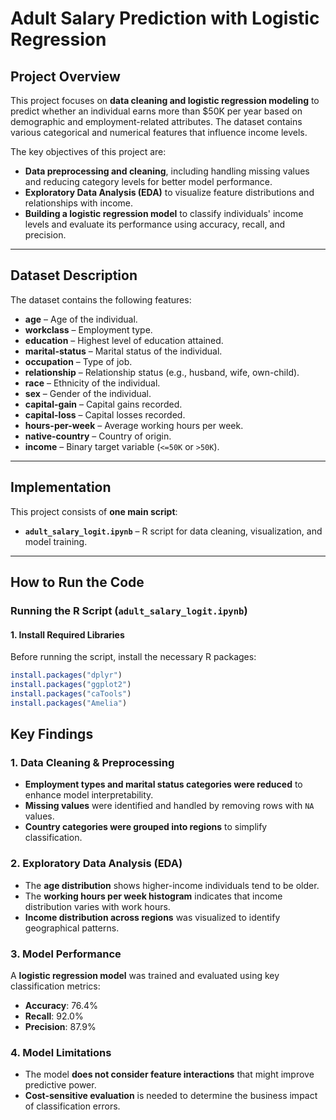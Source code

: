 # **Adult Salary Prediction with Logistic Regression**

## **Project Overview**

This project focuses on **data cleaning and logistic regression modeling** to predict whether an individual earns more than $50K per year based on demographic and employment-related attributes. The dataset contains various categorical and numerical features that influence income levels.

The key objectives of this project are:

- **Data preprocessing and cleaning**, including handling missing values and reducing category levels for better model performance.
- **Exploratory Data Analysis (EDA)** to visualize feature distributions and relationships with income.
- **Building a logistic regression model** to classify individuals' income levels and evaluate its performance using accuracy, recall, and precision.

---

## **Dataset Description**

The dataset contains the following features:

- **age** – Age of the individual.
- **workclass** – Employment type.
- **education** – Highest level of education attained.
- **marital-status** – Marital status of the individual.
- **occupation** – Type of job.
- **relationship** – Relationship status (e.g., husband, wife, own-child).
- **race** – Ethnicity of the individual.
- **sex** – Gender of the individual.
- **capital-gain** – Capital gains recorded.
- **capital-loss** – Capital losses recorded.
- **hours-per-week** – Average working hours per week.
- **native-country** – Country of origin.
- **income** – Binary target variable (`<=50K` or `>50K`).

---

## **Implementation**

This project consists of **one main script**:

- **`adult_salary_logit.ipynb`** – R script for data cleaning, visualization, and model training.

---

## **How to Run the Code**

### **Running the R Script (`adult_salary_logit.ipynb`)**

#### **1. Install Required Libraries**

Before running the script, install the necessary R packages:

```r
install.packages("dplyr")
install.packages("ggplot2")
install.packages("caTools")
install.packages("Amelia")
```

## **Key Findings**

### **1. Data Cleaning & Preprocessing**

- **Employment types and marital status categories were reduced** to enhance model interpretability.
- **Missing values** were identified and handled by removing rows with `NA` values.
- **Country categories were grouped into regions** to simplify classification.

### **2. Exploratory Data Analysis (EDA)**

- The **age distribution** shows higher-income individuals tend to be older.
- The **working hours per week histogram** indicates that income distribution varies with work hours.
- **Income distribution across regions** was visualized to identify geographical patterns.

### **3. Model Performance**

A **logistic regression model** was trained and evaluated using key classification metrics:

- **Accuracy**: 76.4%
- **Recall**: 92.0%
- **Precision**: 87.9%

### **4. Model Limitations**

- The model **does not consider feature interactions** that might improve predictive power.
- **Cost-sensitive evaluation** is needed to determine the business impact of classification errors.
